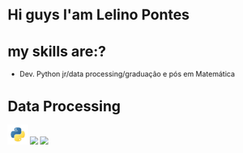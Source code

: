 
# Hi guys I'am Lelino Pontes 
# my skills are:?
- Dev. Python jr/data processing/graduação e pós em Matemática
# Data Processing


<code><img height="40" src="https://raw.githubusercontent.com/github/explore/80688e429a7d4ef2fca1e82350fe8e3517d3494d/topics/python/python.png"></code> 
<code><img height="40" src="https://img.icons8.com/color/480/power-bi.png"></code>
<a href="https://www.linkedin.com/in/lelino-pontes-09733a186/" target="_blank"><img src="https://img.shields.io/badge/-LinkedIn-%230077B5?style=for-the-badge&logo=linkedin&logoColor=white" target="_blank"></a>   
</div>
